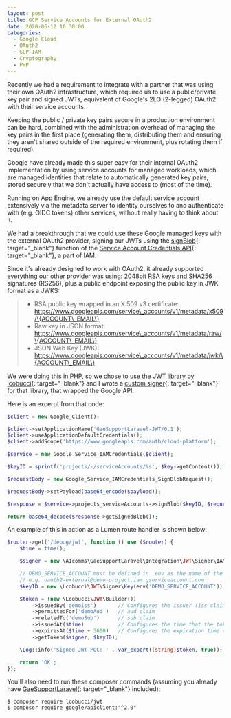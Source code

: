 ```yaml
---
layout: post
title: GCP Service Accounts for External OAuth2
date: 2020-06-12 10:30:00
categories:
  - Google Cloud
  - OAuth2
  - GCP-IAM
  - Cryptography
  - PHP
---
```


Recently we had a requirement to integrate with a partner that was using their own OAuth2 infrastructure, which required us to use a public/private key pair and signed JWTs, equivalent of Google's 2LO (2-legged) OAuth2 with their service accounts.

Keeping the public / private key pairs secure in a production environment can be hard, combined with the administration overhead of managing the key pairs in the first place (generating them, distributing them and ensuring they aren't shared outside of the required environment, plus rotating them if required).

Google have already made this super easy for their internal OAuth2 implementation by using service accounts for managed workloads, which are managed identities that relate to automatically generated key pairs, stored securely that we don't actually have access to (most of the time).

Running on App Engine, we already use the default service account extensively via the metadata server to identity ourselves to and authenticate with (e.g. OIDC tokens) other services, without really having to think about it.

We had a breakthrough that we could use these Google managed keys with the external OAuth2 provider, signing our JWTs using the [signBlob](https://cloud.google.com/iam/docs/reference/credentials/rest/v1/projects.serviceAccounts/signBlob){: target="_blank"} function of the [Service Account Credentials API](https://cloud.google.com/iam/docs/reference/credentials/rest/v1/projects.serviceAccounts){: target="_blank"}, a part of IAM.

Since it's already designed to work with OAuth2, it already supported everything our other provider was using: 2048bit RSA keys and SHA256 signatures (RS256), plus a public endpoint exposing the public key in JWK format as a JWKS:

> * RSA public key wrapped in an X.509 v3 certificate: https://www.googleapis.com/service\_accounts/v1/metadata/x509/\{ACCOUNT\_EMAIL\}
> * Raw key in JSON format: https://www.googleapis.com/service\_accounts/v1/metadata/raw/\{ACCOUNT\_EMAIL\}
> * JSON Web Key (JWK): https://www.googleapis.com/service\_accounts/v1/metadata/jwk/\{ACCOUNT\_EMAIL\}

We were doing this in PHP, so we chose to use the [JWT library by lcobucci](https://github.com/lcobucci/jwt){: target="_blank"} and I wrote a [custom signer](https://github.com/a1comms/GaeSupportLaravel/blob/php72-laravel55/src/A1comms/GaeSupportLaravel/Integration/JWT/Signer/IAMSigner.php){: target="_blank"} for that library, that wrapped the Google API.

Here is an excerpt from that code:

~~~php
$client = new Google_Client();

$client->setApplicationName('GaeSupportLaravel-JWT/0.1');
$client->useApplicationDefaultCredentials();
$client->addScope('https://www.googleapis.com/auth/cloud-platform');

$service = new Google_Service_IAMCredentials($client);

$keyID = sprintf('projects/-/serviceAccounts/%s', $key->getContent());

$requestBody = new Google_Service_IAMCredentials_SignBlobRequest();

$requestBody->setPayload(base64_encode($payload));

$response = $service->projects_serviceAccounts->signBlob($keyID, $requestBody);

return base64_decode($response->getSignedBlob());
~~~

An example of this in action as a Lumen route handler is shown below:

~~~php
$router->get('/debug/jwt', function () use ($router) {
    $time = time();

    $signer = new \A1comms\GaeSupportLaravel\Integration\JWT\Signer\IAMSigner();

    // DEMO_SERVICE_ACCOUNT must be defined in .env as the name of the service account,
    // e.g. oauth2-external@demo-project.iam.gserviceaccount.com
    $keyID = new \Lcobucci\JWT\Signer\Key(env('DEMO_SERVICE_ACCOUNT'));

    $token = (new \Lcobucci\JWT\Builder())
        ->issuedBy('demoIss')       // Configures the issuer (iss claim)
        ->permittedFor('demoAud')   // aud claim
        ->relatedTo('demoSub')      // sub claim
        ->issuedAt($time)           // Configures the time that the token was issue (iat claim)
        ->expiresAt($time + 3600)   // Configures the expiration time of the token (exp claim)
        ->getToken($signer, $keyID);

    \Log::info('Signed JWT POC: ' . var_export((string)$token, true));

    return 'OK';
});
~~~

You'll also need to run these composer commands (assuming you already have [GaeSupportLaravel](https://github.com/a1comms/GaeSupportLaravel){: target="_blank"} included):

~~~
$ composer require lcobucci/jwt
$ composer require google/apiclient:"^2.0"
~~~